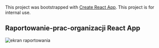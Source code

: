 This project was bootstrapped with [Create React App](https://github.com/facebook/create-react-app).
This project is for internal use.

## Raportowanie-prac-organizacji React App
![ekran raportowania](doc/screen_nowa_zakonczona_praca.png?raw=true "ekran raportowania")